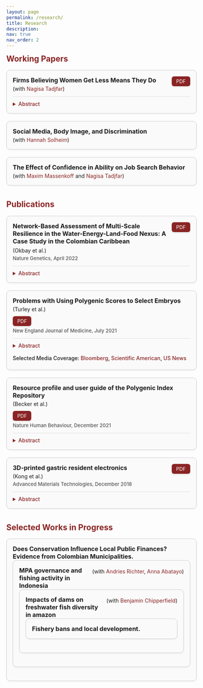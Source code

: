 ```yaml
---
layout: page
permalink: /research/
title: Research
description: 
nav: true
nav_order: 2
---
```


<h2 style="color: rgb(138, 36, 36); margin-top: 0em;">Working Papers</h2>

<div style="border: 1px solid #ccc; border-radius: 10px; padding: 16px; margin-bottom: 20px; background-color: #fafafa; box-shadow: 0 2px 4px rgba(0,0,0,0.05);">

  <!-- Title and PDF -->
  <div style="display: flex; align-items: flex-start; justify-content: space-between; flex-wrap: wrap; gap: 10px;">
    <div>
      <div style="font-weight: bold; font-size: 16px;">Firms Believing Women Get Less Means They Do</div>
      <div style="margin-top: 4px; font-size: 14px;">
        (with <a href="https://nagisatadjfar.github.io/" style="color: rgb(138, 36, 36); text-decoration: none;">Nagisa Tadjfar</a>)
      </div>
    </div>
    <a href="/assets/papers/Lowballing.pdf" 
       target="_blank"
       style="padding: 5px 12px; background-color: rgb(138, 36, 36); color: white; text-align: center; text-decoration: none; border-radius: 6px; font-size: 13px; box-shadow: 0 2px 4px rgba(0, 0, 0, 0.1);">
      PDF
    </a>
  </div>

  <!-- Abstract -->
  <details style="margin-top: 12px; border-top: 1px solid #ddd; padding-top: 10px;">
    <summary style="cursor: pointer; font-weight: 500; font-size: 14px; color: rgb(138, 36, 36);">Abstract</summary>
    <p style="margin-top: 10px; font-size: 14px; line-height: 1.5;">
    This paper examines an employer-driven mechanism behind the early-career gender earnings gap using novel data on MIT graduates’ job offers and negotiation process. We document three key findings. First, women receive lower initial compensation offers than men within an employer-occupation. Second, this gap is entirely concentrated in non-salary components—signing bonus and equity—with no gap in base salary. Third, we find no gender differences in job search, and women negotiate as frequently and successfully as men. These findings also generalize to a national sample of high-skill workers in a dataset from Levels.fyi. To understand these patterns, we develop a model showing that a small number of discriminatory firms leads <em>all firms</em> in the market to lowball women in equilibrium. This market-wide gender gap is sustained through outside offers and cannot be closed by changes in worker behavior. We validate this mechanism using an incentivized resume evaluation experiment with recruiters, where we find that firms expect <em>other firms</em> to offer women less. Our results highlight the role of firm behavior—rather than worker decisions alone—in perpetuating gender pay disparities.
    </p>
  </details>

</div>


<div style="border: 1px solid #ccc; border-radius: 10px; padding: 16px; margin-bottom: 20px; background-color: #fafafa; box-shadow: 0 2px 4px rgba(0,0,0,0.05);">

  <!-- Title and PDF -->
  <div style="display: flex; align-items: flex-start; justify-content: space-between; flex-wrap: wrap; gap: 10px;">
    <div>
      <div style="font-weight: bold; font-size: 16px;">Social Media, Body Image, and Discrimination</div>
      <div style="margin-top: 4px; font-size: 14px;">
        (with <a href="https://econ.columbia.edu/econpeople/hannah-solheim/" style="color: rgb(138, 36, 36); text-decoration: none;">Hannah Solheim</a>)
      </div>
    </div>
  </div>
</div>

<div style="border: 1px solid #ccc; border-radius: 10px; padding: 16px; margin-bottom: 20px; background-color: #fafafa; box-shadow: 0 2px 4px rgba(0,0,0,0.05);">

  <!-- Title and PDF -->
  <div style="display: flex; align-items: flex-start; justify-content: space-between; flex-wrap: wrap; gap: 10px;">
    <div>
      <div style="font-weight: bold; font-size: 16px;">The Effect of Confidence in Ability on Job Search Behavior</div>
      <div style="margin-top: 4px; font-size: 14px;">
        (with <a href="https://maximmassenkoff.com/" style="color: rgb(138, 36, 36); text-decoration: none;">Maxim Massenkoff</a> and <a href="https://nagisatadjfar.github.io/" style="color: rgb(138, 36, 36); text-decoration: none;">Nagisa Tadjfar</a>)
      </div>
    </div>
  </div>
</div>


<br>

<h2 style="color: rgb(138, 36, 36); margin-top: 0em;">Publications</h2>

<!-- ## Publications -->

<div style="border: 1px solid #ccc; border-radius: 10px; padding: 16px; margin-bottom: 20px; background-color: #fafafa; box-shadow: 0 2px 4px rgba(0,0,0,0.05);">

  <!-- Title and PDF in a single row -->
  <div style="display: flex; justify-content: space-between; align-items: flex-start; gap: 10px;">
    <div style="flex: 1; font-weight: bold; font-size: 16px;">
       Network-Based Assessment of Multi-Scale Resilience in the Water-Energy-Land-Food Nexus: A Case Study in the Colombian Caribbean
    </div>
    <a href="/assets/papers/ea4.pdf" 
       target="_blank"
       style="white-space: nowrap; padding: 5px 12px; background-color: rgb(138, 36, 36); color: white; text-align: center; text-decoration: none; border-radius: 6px; font-size: 13px; box-shadow: 0 2px 4px rgba(0, 0, 0, 0.1);">
      PDF
    </a>
  </div>

  <!-- Coauthor and Journal -->
  <div style="margin-top: 6px; font-size: 14px;">
    (Okbay et al.)
  </div>
  <div style="margin-top: 4px; font-weight: 500; font-size: 13px; color: #555;">
    Nature Genetics, April 2022
  </div>

  <!-- Abstract -->
  <details style="margin-top: 12px; border-top: 1px solid #ddd; padding-top: 10px;">
    <summary style="cursor: pointer; font-weight: 500; font-size: 14px; color: rgb(138, 36, 36);">Abstract</summary>
    <p style="margin-top: 10px; font-size: 14px; line-height: 1.5;">
      We conduct a genome-wide association study (GWAS) of educational attainment (EA) in a sample of ~3 million individuals and identify 3,952 approximately uncorrelated genome-wide-significant single-nucleotide polymorphisms (SNPs). A genome-wide polygenic predictor, or polygenic index (PGI), explains 12-16% of EA variance and contributes to risk prediction for ten diseases. Direct effects (i.e., controlling for parental PGIs) explain roughly half the PGI’s magnitude of association with EA and other phenotypes. The correlation between mate-pair PGIs is far too large to be consistent with phenotypic assortment alone, implying additional assortment on PGI-associated factors. In an additional GWAS of dominance deviations from the additive model, we identify no genome-wide-significant SNPs, and a separate X-chromosome additive GWAS identifies 57. </p>
  </details>
</div>


<div style="border: 1px solid #ccc; border-radius: 10px; padding: 16px; margin-bottom: 20px; background-color: #fafafa; box-shadow: 0 2px 4px rgba(0,0,0,0.05);">

  <!-- Title and PDF -->
  <div style="display: flex; align-items: flex-start; justify-content: space-between; flex-wrap: wrap; gap: 10px;">
    <div>
      <div style="font-weight: bold; font-size: 16px;">Problems with Using Polygenic Scores to Select Embryos</div>
      <div style="margin-top: 4px; font-size: 14px;">
        (Turley et al.)
      </div>
    </div>
    <a href="/assets/papers/esps.pdf" 
       target="_blank"
       style="padding: 5px 12px; background-color: rgb(138, 36, 36); color: white; text-align: center; text-decoration: none; border-radius: 6px; font-size: 13px; box-shadow: 0 2px 4px rgba(0, 0, 0, 0.1);">
      PDF
    </a>
  </div>

  <!-- Coauthor and Journal -->
  <div style="margin-top: 4px; font-weight: 500; font-size: 13px; color: #555;">
    New England Journal of Medicine, July 2021
  </div>

  <!-- Abstract -->
  <details style="margin-top: 12px; border-top: 1px solid #ddd; padding-top: 10px;">
    <summary style="cursor: pointer; font-weight: 500; font-size: 14px; color: rgb(138, 36, 36);">Abstract</summary>
    <p style="margin-top: 10px; font-size: 14px; line-height: 1.5;">
      Companies have recently begun to sell a new service to patients considering in vitro fertilization: embryo selection based on polygenic scores (ESPS). These scores represent individualized predictions of health and other outcomes derived from genomewide association studies in adults to partially predict these outcomes. This article includes a discussion of many factors that lower the predictive power of polygenic scores in the context of embryo selection and quantifies these effects for a variety of clinical and nonclinical traits. Also discussed are potential unintended consequences of ESPS (including selecting for adverse traits, altering population demographics, exacerbating inequalities in society, and devaluing certain traits). Recommendations for the responsible communication about ESPS by practitioners are provided, and a call for a society-wide conversation about this technology is made. </p>
  </details>

  <!-- Selected Media Coverage -->
  <div style="margin-top: 16px;">
    <div style="font-weight: 500; font-size: 14px; margin-bottom: 6px;">Selected Media Coverage:
    <a href="https://www.bloomberg.com/news/articles/2021-09-17/picking-embryos-with-best-health-odds-sparks-new-dna-debate" target="_blank" style="color: rgb(138, 36, 36); text-decoration: none;">Bloomberg</a>,
    <a href="https://www.scientificamerican.com/article/a-new-era-of-designer-babies-may-be-based-on-overhyped-science/" target="_blank" style="color: rgb(138, 36, 36); text-decoration: none;">Scientific American</a>,
    <a href="https://www.usnews.com/news/health-news/articles/2021-07-01/gene-based-embryo-selection-are-designer-babies-on-the-horizon" target="_blank" style="color: rgb(138, 36, 36); text-decoration: none;">US News</a>
    </div>
  </div>
</div>



<div style="border: 1px solid #ccc; border-radius: 10px; padding: 16px; margin-bottom: 20px; background-color: #fafafa; box-shadow: 0 2px 4px rgba(0,0,0,0.05);">

  <!-- Title and PDF -->
  <div style="display: flex; align-items: flex-start; justify-content: space-between; flex-wrap: wrap; gap: 10px;">
    <div>
      <div style="font-weight: bold; font-size: 16px;">Resource profile and user guide of the Polygenic Index Repository</div>
      <div style="margin-top: 4px; font-size: 14px;">
        (Becker et al.)
      </div>
    </div>
    <a href="/assets/papers/pgi_repo.pdf" 
       target="_blank"
       style="padding: 5px 12px; background-color: rgb(138, 36, 36); color: white; text-align: center; text-decoration: none; border-radius: 6px; font-size: 13px; box-shadow: 0 2px 4px rgba(0, 0, 0, 0.1);">
      PDF
    </a>
  </div>

  <!-- Coauthor and Journal -->
  <div style="margin-top: 4px; font-weight: 500; font-size: 13px; color: #555;">
    Nature Human Behaviour, December 2021
  </div>

  <!-- Abstract -->
  <details style="margin-top: 12px; border-top: 1px solid #ddd; padding-top: 10px;">
    <summary style="cursor: pointer; font-weight: 500; font-size: 14px; color: rgb(138, 36, 36);">Abstract</summary>
    <p style="margin-top: 10px; font-size: 14px; line-height: 1.5;">
      Polygenic indexes (PGIs) are DNA-based predictors. Their value for research in many scientific disciplines is growing rapidly. As a resource for researchers, we used a consistent methodology to construct PGIs for 47 phenotypes in 11 datasets. To maximize the PGIs’ prediction accuracies, we constructed them using genome-wide association studies—some not previously published—from multiple data sources, including 23andMe and UK Biobank. We present a theoretical framework to help interpret analyses involving PGIs. A key insight is that a PGI can be understood as an unbiased but noisy measure of a latent variable we call the ‘additive SNP factor’. Regressions in which the true regressor is this factor but the PGI is used as its proxy therefore suffer from errors-in-variables bias. We derive an estimator that corrects for the bias, illustrate the correction, and make a Python tool for implementing it publicly available.
    </p>
  </details>
</div>

<div style="border: 1px solid #ccc; border-radius: 10px; padding: 16px; margin-bottom: 20px; background-color: #fafafa; box-shadow: 0 2px 4px rgba(0,0,0,0.05);">

  <!-- Title and PDF -->
  <div style="display: flex; align-items: flex-start; justify-content: space-between; flex-wrap: wrap; gap: 10px;">
    <div>
      <div style="font-weight: bold; font-size: 16px;">3D‐printed gastric resident electronics</div>
      <div style="margin-top: 4px; font-size: 14px;">
        (Kong et al.)
      </div>
    </div>
    <a href="/assets/papers/gastric_resident_electronics.pdf" 
       target="_blank"
       style="padding: 5px 12px; background-color: rgb(138, 36, 36); color: white; text-align: center; text-decoration: none; border-radius: 6px; font-size: 13px; box-shadow: 0 2px 4px rgba(0, 0, 0, 0.1);">
      PDF
    </a>
  </div>

  <!-- Coauthor and Journal -->
  <div style="margin-top: 4px; font-weight: 500; font-size: 13px; color: #555;">
    Advanced Materials Technologies, December 2018
  </div>

  <!-- Abstract -->
  <details style="margin-top: 12px; border-top: 1px solid #ddd; padding-top: 10px;">
    <summary style="cursor: pointer; font-weight: 500; font-size: 14px; color: rgb(138, 36, 36);">Abstract</summary>
    <p style="margin-top: 10px; font-size: 14px; line-height: 1.5;">
      Long-term implantation of biomedical electronics into the human body enables advanced diagnostic and therapeutic functionalities. However, most long-term resident electronics devices require invasive procedures for implantation as well as a specialized receiver for communication. Here, a gastric resident electronic (GRE) system that leverages the anatomical space offered by the gastric environment to enable residence of an orally delivered platform of such devices within the human body is presented. The GRE is capable of directly interfacing with portable consumer personal electronics through Bluetooth, a widely adopted wireless protocol. In contrast to the passive day-long gastric residence achieved with prior ingestible electronics, advancement in multimaterial prototyping enables the GRE to reside in the hostile gastric environment for a maximum of 36 d and maintain ≈15 d of wireless electronics communications as evidenced by the studies in a porcine model. Indeed, the synergistic integration of reconfigurable gastric-residence structure, drug release modules, and wireless electronics could ultimately enable the next-generation remote diagnostic and automated therapeutic strategies.
    </p>
  </details>
</div>

<br>


<h2 style="color: rgb(138, 36, 36); margin-top: 0em;">Selected Works in Progress</h2>
<div style="border: 1px solid #ccc; border-radius: 10px; padding: 16px; margin-bottom: 20px; background-color: #fafafa; box-shadow: 0 2px 4px rgba(0,0,0,0.05);">

  <!-- Title and PDF in a single row -->
  <div style="display: flex; justify-content: space-between; align-items: flex-start; gap: 10px;">
    <div style="flex: 1; font-weight: bold; font-size: 16px;">
      Does Conservation Influence Local Public Finances? Evidence from Colombian Municipalities.
    </div>
  </div>

<div style="border: 1px solid #ccc; border-radius: 10px; padding: 16px; margin-bottom: 20px; background-color: #fafafa; box-shadow: 0 2px 4px rgba(0,0,0,0.05);">
  <!-- Title and PDF in a single row -->
  <div style="display: flex; justify-content: space-between; align-items: flex-start; gap: 10px;">
    <div style="flex: 1; font-weight: bold; font-size: 16px;">
      MPA governance and fishing activity in Indonesia</div>
    <div style="margin-top: 4px; font-size: 14px;">
        (with <a href="https://andriesrichter.com/" style="color: rgb(138, 36, 36); text-decoration: none;">Andries Richter</a>, <a href="https://annabatayo.com/" style="color: rgb(138, 36, 36); text-decoration: none;">Anna Abatayo</a>)
      </div>
  </div>

<div style="border: 1px solid #ccc; border-radius: 10px; padding: 16px; margin-bottom: 20px; background-color: #fafafa; box-shadow: 0 2px 4px rgba(0,0,0,0.05);">
  <!-- Title and PDF in a single row -->
  <div style="display: flex; justify-content: space-between; align-items: flex-start; gap: 10px;">
    <div style="flex: 1; font-weight: bold; font-size: 16px;">
      Impacts of dams on freshwater fish diversity in amazon</div>
    <div style="margin-top: 4px; font-size: 14px;">
        (with <a href="https://sites.google.com/monash.edu/benjamin-chipperfield/home" style="color: rgb(138, 36, 36); text-decoration: none;">Benjamin Chipperfield</a>)
      </div>
  </div>

<div style="border: 1px solid #ccc; border-radius: 10px; padding: 16px; margin-bottom: 20px; background-color: #fafafa; box-shadow: 0 2px 4px rgba(0,0,0,0.05);">

  <!-- Title and PDF in a single row -->
  <div style="display: flex; justify-content: space-between; align-items: flex-start; gap: 10px;">
    <div style="flex: 1; font-weight: bold; font-size: 16px;">
      Fishery bans and local development.
    </div>
  </div>

  
